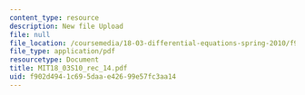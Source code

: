 ```yaml
---
content_type: resource
description: New file Upload
file: null
file_location: /coursemedia/18-03-differential-equations-spring-2010/f902d4941c695daae42699e57fc3aa14_MIT18_03S10_rec_14.pdf
file_type: application/pdf
resourcetype: Document
title: MIT18_03S10_rec_14.pdf
uid: f902d494-1c69-5daa-e426-99e57fc3aa14
---
```

